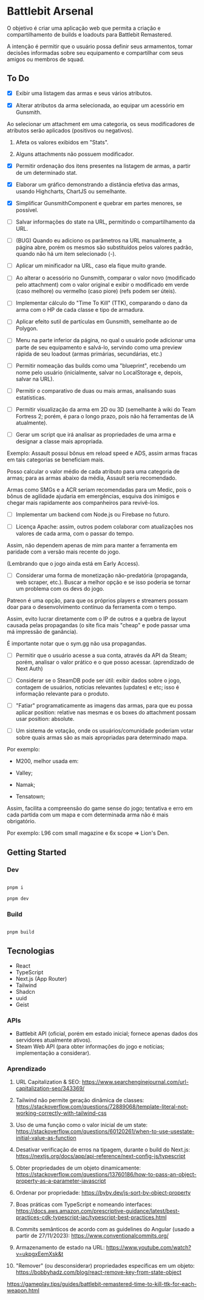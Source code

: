 # Battlebit Arsenal

O objetivo é criar uma aplicação web que permita a criação e compartilhamento de builds e loadouts para Battlebit Remastered.

A intenção é permitir que o usuário possa definir seus armamentos, tomar decisões informadas sobre seu equipamento e compartilhar com seus amigos ou membros de squad.

## To Do

- [x] Exibir uma listagem das armas e seus vários atributos.

- [x] Alterar atributos da arma selecionada, ao equipar um acessório em Gunsmith.

Ao selecionar um attachment em uma categoria, os seus modificadores de atributos serão aplicados (positivos ou negativos).

1. Afeta os valores exibidos em "Stats".

2. Alguns attachments não possuem modificador.

- [x] Permitir ordenação dos itens presentes na listagem de armas, a partir de um determinado stat.

- [x] Elaborar um gráfico demonstrando a distância efetiva das armas, usando Highcharts, ChartJS ou semelhante.

- [x] Simplificar GunsmithComponent e quebrar em partes menores, se possível.

- [ ] Salvar informações do state na URL, permitindo o compartilhamento da URL.

- [ ] (BUG) Quando eu adiciono os parâmetros na URL manualmente, a página abre, porém os mesmos são substituídos pelos valores padrão, quando não há um item selecionado (-).

- [ ] Aplicar um minificador na URL, caso ela fique muito grande.

- [ ] Ao alterar o acessório no Gunsmith, comparar o valor novo (modificado pelo attachment) com o valor original e exibir o modificado em verde (caso melhore) ou vermelho (caso piore) (refs podem ser úteis).

- [ ] Implementar cálculo do "Time To Kill" (TTK), comparando o dano da arma com o HP de cada classe e tipo de armadura.

- [ ] Aplicar efeito sutil de partículas em Gunsmith, semelhante ao de Polygon.

- [ ] Menu na parte inferior da página, no qual o usuário pode adicionar uma parte de seu equipamento e salvá-lo, servindo como uma preview rápida de seu loadout (armas primárias, secundárias, etc.)

- [ ] Permitir nomeação das builds como uma "blueprint", recebendo um nome pelo usuário (inicialmente, salvar no LocalStorage e, depois, salvar na URL).

- [ ] Permitir o comparativo de duas ou mais armas, analisando suas estatísticas.

- [ ] Permitir visualização da arma em 2D ou 3D (semelhante à wiki do Team Fortress 2; porém, é para o longo prazo, pois não há ferramentas de IA atualmente).

- [ ] Gerar um script que irá analisar as propriedades de uma arma e designar a classe mais apropriada.

Exemplo: Assault possui bônus em reload speed e ADS, assim armas fracas em tais categorias se beneficiam mais.

Posso calcular o valor médio de cada atributo para uma categoria de armas; para as armas abaixo da média, Assault seria recomendado.

Armas como SMGs e a ACR seriam recomendadas para um Medic, pois o bônus de agilidade ajudaria em emergências, esquiva dos inimigos e chegar mais rapidamente aos companheiros para revivê-los.

- [ ] Implementar um backend com Node.js ou Firebase no futuro.

- [ ] Licença Apache: assim, outros podem colaborar com atualizações nos valores de cada arma, com o passar do tempo.

Assim, não dependem apenas de mim para manter a ferramenta em paridade com a versão mais recente do jogo.

(Lembrando que o jogo ainda está em Early Access).

- [ ] Considerar uma forma de monetização não-predatória (propaganda, web scraper, etc.). Buscar a melhor opção e se isso poderia se tornar um problema com os devs do jogo.

Patreon é uma opção, para que os próprios players e streamers possam doar para o desenvolvimento contínuo da ferramenta com o tempo.

Assim, evito lucrar diretamente com o IP de outros e a quebra de layout causada pelas propagandas (o site fica mais "cheap" e pode passar uma má impressão de ganância).

É importante notar que o sym.gg não usa propagandas.

- [ ] Permitir que o usuário acesse a sua conta, através da API da Steam; porém, analisar o valor prático e o que posso acessar. (aprendizado de Next Auth)

- [ ] Considerar se o SteamDB pode ser útil: exibir dados sobre o jogo, contagem de usuários, notícias relevantes (updates) e etc; isso é informação relevante para o produto.

- [ ] "Fatiar" programaticamente as imagens das armas, para que eu possa aplicar position: relative nas mesmas e os boxes do attachment possam usar position: absolute.

- [ ] Um sistema de votação, onde os usuários/comunidade poderiam votar sobre quais armas são as mais apropriadas para determinado mapa.

Por exemplo:

- M200, melhor usada em:

- Valley;
- Namak;
- Tensatown;

Assim, facilita a compreensão do game sense do jogo; tentativa e erro em cada partida com um mapa e com determinada arma não é mais obrigatório.

Por exemplo: L96 com small magazine e 6x scope => Lion's Den.

## Getting Started

### Dev

```bash

pnpm i

pnpm dev

```

### Build

```bash

pnpm build

```

## Tecnologias

- React
- TypeScript
- Next.js (App Router)
- Tailwind
- Shadcn
- uuid
- Geist

### APIs

- Battlebit API (oficial, porém em estado inicial; fornece apenas dados dos servidores atualmente ativos).
- Steam Web API (para obter informações do jogo e notícias; implementação a considerar).

### Aprendizado

1. URL Capitalization & SEO: https://www.searchenginejournal.com/url-capitalization-seo/343369/

2. Tailwind não permite geração dinâmica de classes: https://stackoverflow.com/questions/72889068/template-literal-not-working-correctly-with-tailwind-css

3. Uso de uma função como o valor inicial de um state: https://stackoverflow.com/questions/60120261/when-to-use-usestate-initial-value-as-function

4. Desativar verificação de erros na tipagem, durante o build do Next.js: https://nextjs.org/docs/app/api-reference/next-config-js/typescript

5. Obter propriedades de um objeto dinamicamente: https://stackoverflow.com/questions/13760186/how-to-pass-an-object-property-as-a-parameter-javascript

6. Ordenar por propriedade: https://byby.dev/js-sort-by-object-property

7. Boas práticas com TypeScript e nomeando interfaces: https://docs.aws.amazon.com/prescriptive-guidance/latest/best-practices-cdk-typescript-iac/typescript-best-practices.html

8. Commits semânticos de acordo com as guidelines do Angular (usado a partir de 27/11/2023): https://www.conventionalcommits.org/

9. Armazenamento de estado na URL: https://www.youtube.com/watch?v=ukpgxEemXsk&t

10. "Remover" (ou desconsiderar) propriedades específicas em um objeto: https://bobbyhadz.com/blog/react-remove-key-from-state-object

https://gameplay.tips/guides/battlebit-remastered-time-to-kill-ttk-for-each-weapon.html
